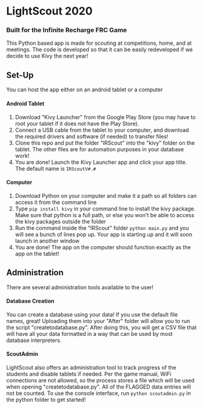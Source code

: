 # LightScout 2020
### Built for the Infinite Recharge FRC Game

This Python based app is made for scouting at competitions, home, and at meetings. The code is developed so that it can be easily redeveloped if we decide to use Kivy the next year!

## Set-Up

You can host the app either on an android tablet or a computer

#### Android Tablet

1. Download "Kivy Launcher" from the Google Play Store (you may have to root your tablet if it does not have the Play Store).
2. Connect a USB cable from the tablet to your computer, and download the required drivers and software (if needed) to transfer files!
3. Clone this repo and put the folder "IRScout" into the "kivy" folder on the tablet. The other files are for automation purposes in your database work!
4. You are done! Launch the Kivy Launcher app and click your app title. The default name is `IRScoutV#.#`

#### Computer

1. Download Python on your computer and make it a path so all folders can access it from the command line
2. Type `pip install kivy` in your command line to install the kivy package. Make sure that python is a full path, or else you won't be able to access the kivy packages outside the folder
3. Run the command inside the "IRScout" folder `python main.py` and you will see a bunch of lines pop up. Your app is starting up and it will soon launch in another window
4. You are done! The app on the computer should function exactly as the app on the tablet!

## Administration

There are several administration tools available to the user!

#### Database Creation

You can create a database using your data! If you use the default file names, great! Uploading them into your "After" folder will allow you to run the script "createtodatabase.py". After doing this, you will get a CSV file that will have all your data formatted in a way that can be used by most database interpreters.

#### ScoutAdmin

LightScout also offers an administration tool to track progress of the students and disable tablets if needed. Per the game manual, WiFi connections are not allowed, so the process stores a file which will be used when opening "createtodatabase.py". All of the FLAGGED data entries will not be counted. To use the console interface, run `python scoutadmin.py` in the python folder to get started!
